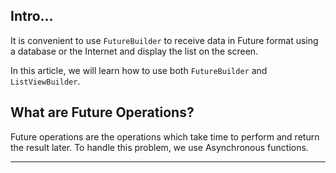 ## Intro...
It is convenient to use `FutureBuilder` to receive data in Future format using a database or the Internet and display the list on the screen. 

In this article, we will learn how to use both `FutureBuilder` and `ListViewBuilder`.

## What are Future Operations?
Future operations are the operations which take time to perform and return the result later. To handle this problem, we use Asynchronous functions.

---
[](https://blog.nonstopio.com/flutter-future-builder-with-list-view-builder-d7212314e8c9)

[](https://jabhak-dasik.com/2023/03/27/flutter-future-builder%EC%99%80-listview-builder-%EA%B0%99%EC%9D%B4-%EC%82%AC%EC%9A%A9%ED%95%98%EA%B8%B0/)

[](https://www.youtube.com/watch?v=D7TYjCQfBNk)
